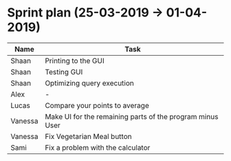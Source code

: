 <h1>Sprint plan (25-03-2019 -> 01-04-2019)</h1>



| Name | Task |
| --- | --- |
| Shaan | Printing to the GUI |
| Shaan | Testing GUI  |
| Shaan |Optimizing query execution | 
| Alex | -|
| Lucas | Compare your points to average|
| Vanessa | Make UI for the remaining parts of the program minus User |
| Vanessa | Fix Vegetarian Meal button |
| Sami |  Fix a problem with the calculator |

